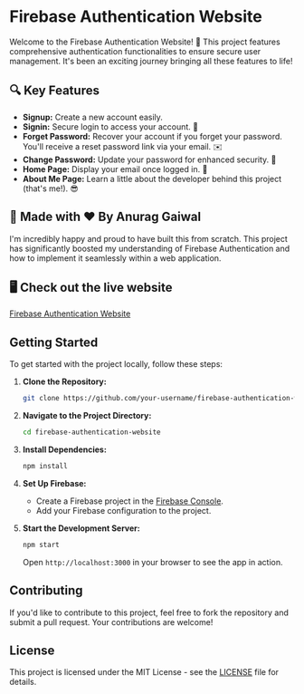 # Firebase Authentication Website

Welcome to the Firebase Authentication Website! 🎉 This project features comprehensive authentication functionalities to ensure secure user management. It's been an exciting journey bringing all these features to life!

## 🔍 Key Features

- **Signup:** Create a new account easily.
- **Signin:** Secure login to access your account. 🔐
- **Forget Password:** Recover your account if you forget your password. You'll receive a reset password link via your email. ✉️
- **Change Password:** Update your password for enhanced security. 📝
- **Home Page:** Display your email once logged in. 🫠
- **About Me Page:** Learn a little about the developer behind this project (that's me!). 😎

## 🌟 Made with ❤️ By Anurag Gaiwal

I'm incredibly happy and proud to have built this from scratch. This project has significantly boosted my understanding of Firebase Authentication and how to implement it seamlessly within a web application.

## 🖥️ Check out the live website

[Firebase Authentication Website](https://lnkd.in/dceMUZhh)

## Getting Started

To get started with the project locally, follow these steps:

1. **Clone the Repository:**

   ```bash
   git clone https://github.com/your-username/firebase-authentication-website.git
   ```

2. **Navigate to the Project Directory:**

   ```bash
   cd firebase-authentication-website
   ```

3. **Install Dependencies:**

   ```bash
   npm install
   ```

4. **Set Up Firebase:**

   - Create a Firebase project in the [Firebase Console](https://console.firebase.google.com/).
   - Add your Firebase configuration to the project.

5. **Start the Development Server:**

   ```bash
   npm start
   ```

   Open `http://localhost:3000` in your browser to see the app in action.

## Contributing

If you'd like to contribute to this project, feel free to fork the repository and submit a pull request. Your contributions are welcome!

## License

This project is licensed under the MIT License - see the [LICENSE](LICENSE) file for details.
